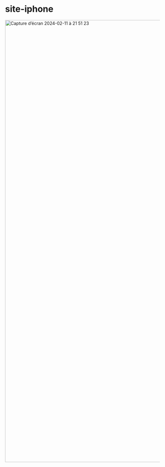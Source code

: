 # site-iphone

<img width="1439" alt="Capture d’écran 2024-02-11 à 21 51 23" src="https://github.com/neyzare/site-iphone/assets/109983765/c0f253d7-8f75-4436-9767-322165cbcd65">
